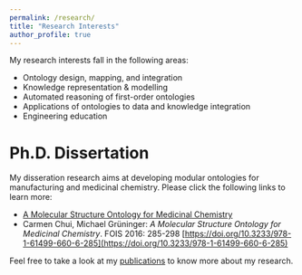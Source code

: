 ```yaml
---
permalink: /research/
title: "Research Interests"
author_profile: true
---
```


My research interests fall in the following areas:
* Ontology design, mapping, and integration
* Knowledge representation & modelling
* Automated reasoning of first-order ontologies
* Applications of ontologies to data and knowledge integration
* Engineering education

Ph.D. Dissertation
==================
My disseration research aims at developing modular ontologies for manufacturing and medicinal chemistry.  Please click the following links to learn more:
* [A Molecular Structure Ontology for Medicinal Chemistry](/most/)
* Carmen Chui, Michael Grüninger: _A Molecular Structure Ontology for Medicinal Chemistry_. FOIS 2016: 285-298 [https://doi.org/10.3233/978-1-61499-660-6-285](https://doi.org/10.3233/978-1-61499-660-6-285)


Feel free to take a look at my [publications](/publications/) to know more about my research.
